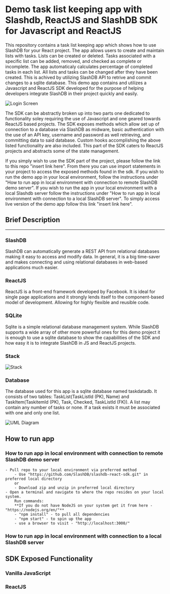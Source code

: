 # Demo task list keeping app with Slashdb, ReactJS and SlashDB SDK for Javascript and ReactJS

This repository contains a task list keeping app which shows how to use SlashDB for your React project. The app allows users to create and maintain lists with tasks. Lists can be created or deleted. Tasks associated with a specific list can be added, removed, and checked as complete or incomplete. The app automaticaly calculates percentage of completed tasks in each list. All lists and tasks can be changed after they have been created. This is achived by utilizing SlashDB API to retrive and commit changes to a sqlite database. This demo app contains and utilizes a Javascript and ReactJS SDK developed for the purpose of helping developers integrate SlashDB in their project quickly and easily.

![Login Screen](https://github.com/SlashDB/slashdb-react-sdk/blob/main/public/images/Login_Screen.jpg 'Login Screen')

The SDK can be abstractly broken up into two parts one dedicated to functionality soley requiring the use of Javascript and one geared towards ReactJS based projects. The SDK exposes methods which allow set up of connection to a database via SlashDB as midware, basic authentication with the use of an API key, username and password as well retrieving, and committing data to said database. Custom hooks accomplishing the above listed functionality are also included. This part of the SDK caters to ReactJS projects and abstracts some of the state management.

If you simply wish to use the SDK part of the project, please follow the link to this repo "insert link here". From there you can use import statements in your project to access the exposed methods found in the sdk. If you wish to run the demo app in your local environment, follow the instructions under "How to run app in local environment with connection to remote SlashDB demo server". If you wish to run the app in your local environment with a local Slashdb server follow the instructions under "How to run app in local environment with connection to a local SlashDB server". To simply access live version of the demo app follow this link "insert link here".

## Brief Description

---

### SlashDB

SlashDB can automatically generate a REST API from relational databases making it easy to access and modify data. In general, it is a big time-saver and makes connecting and using relational databases in web-based applications much easier.

### ReactJS

ReactJS is a front-end framework developed by Facebook. It is ideal for single page applications and it strongly lends itself to the component-based model of development. Allowing for highly flexible and reusible code.

### SQLite

Sqlite is a simple relational database management system. While SlashDB supports a wide array of other more powerful ones for this demo project it is enough to use a sqlite database to show the capabilities of the SDK and how easy it is to integrate SlashDB in JS and ReactJS projects.

### Stack

![Stack](https://github.com/SlashDB/slashdb-react-sdk/blob/main/public/images/Stack.jpg 'Stack')

### Database

The database used for this app is a sqlite database named taskdatadb. It consists of two tables: TaskList(TaskListId (PK), Name) and TaskItem(TaskitemId (PK), Task, Checked, TaskListId (FK)). A list may contain any number of tasks or none. If a task exists it must be associated with one and only one list.  

![UML Diagram](https://github.com/SlashDB/slashdb-react-sdk/blob/main/public/images/UML_Diagram.jpg 'UML Diagram')

## How to run app

### How to run app in local environment with connection to remote SlashDB demo server

    - Pull repo to your local environment via preferred method
        - Use "https://github.com/SlashDB/slashdb-react-sdk.git" in preferred local directory
        or
        - Download zip and unzip in preferred local directory
    - Open a terminal and navigate to where the repo resides on your local system.
        Run commands:
        **If you do not have NodeJS on your system get it from here - "https://nodejs.org/en/"**
        - "npm install" - to pull all dependencies
        - "npm start" - to spin up the app
        - use a browser to visit - "http://localhost:3000/"

### How to run app in local environment with connection to a local SlashDB server

## SDK Exposed Functionality

### Vanilla JavaScript

### ReactJS
